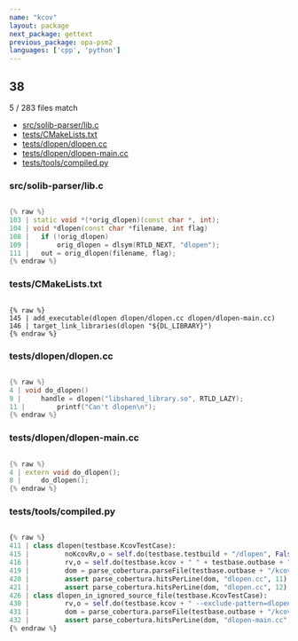 ```yaml
---
name: "kcov"
layout: package
next_package: gettext
previous_package: opa-psm2
languages: ['cpp', 'python']
---
```

## 38
5 / 283 files match

 - [src/solib-parser/lib.c](#srcsolib-parserlibc)
 - [tests/CMakeLists.txt](#testscmakeliststxt)
 - [tests/dlopen/dlopen.cc](#testsdlopendlopencc)
 - [tests/dlopen/dlopen-main.cc](#testsdlopendlopen-maincc)
 - [tests/tools/compiled.py](#teststoolscompiledpy)

### src/solib-parser/lib.c

```cpp

{% raw %}
103 | static void *(*orig_dlopen)(const char *, int);
104 | void *dlopen(const char *filename, int flag)
108 | 	if (!orig_dlopen)
109 | 		orig_dlopen = dlsym(RTLD_NEXT, "dlopen");
111 | 	out = orig_dlopen(filename, flag);
{% endraw %}

```
### tests/CMakeLists.txt

```

{% raw %}
145 | add_executable(dlopen dlopen/dlopen.cc dlopen/dlopen-main.cc)
146 | target_link_libraries(dlopen "${DL_LIBRARY}")
{% endraw %}

```
### tests/dlopen/dlopen.cc

```cpp

{% raw %}
4 | void do_dlopen()
9 | 	handle = dlopen("libshared_library.so", RTLD_LAZY);
11 | 		printf("Can't dlopen\n");
{% endraw %}

```
### tests/dlopen/dlopen-main.cc

```cpp

{% raw %}
4 | extern void do_dlopen();
8 | 	do_dlopen();
{% endraw %}

```
### tests/tools/compiled.py

```python

{% raw %}
411 | class dlopen(testbase.KcovTestCase):
415 |         noKcovRv,o = self.do(testbase.testbuild + "/dlopen", False)
416 |         rv,o = self.do(testbase.kcov + " " + testbase.outbase + "/kcov " + testbase.testbuild + "/dlopen", False)
419 |         dom = parse_cobertura.parseFile(testbase.outbase + "/kcov/dlopen/cobertura.xml")
420 |         assert parse_cobertura.hitsPerLine(dom, "dlopen.cc", 11) == 1
421 |         assert parse_cobertura.hitsPerLine(dom, "dlopen.cc", 12) == 0
426 | class dlopen_in_ignored_source_file(testbase.KcovTestCase):
430 |         rv,o = self.do(testbase.kcov + " --exclude-pattern=dlopen.cc " + testbase.outbase + "/kcov " + testbase.testbuild + "/dlopen", False)
431 |         dom = parse_cobertura.parseFile(testbase.outbase + "/kcov/dlopen/cobertura.xml")
432 |         assert parse_cobertura.hitsPerLine(dom, "dlopen-main.cc", 10) == 1
{% endraw %}

```